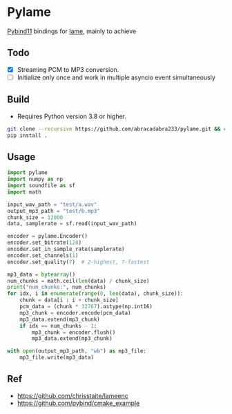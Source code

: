 # Pylame

[Pybind11](https://github.com/pybind/pybind11) bindings for [lame](https://lame.sourceforge.io/), mainly to achieve

## Todo

- [x] Streaming PCM to MP3 conversion.
- [ ] Initialize only once and work in multiple asyncio event simultaneously

## Build

- Requires Python version 3.8 or higher.

```sh
git clone --recursive https://github.com/abracadabra233/pylame.git && cd pylame
pip install .
```

## Usage

```python
import pylame
import numpy as np
import soundfile as sf
import math

input_wav_path = "test/a.wav"
output_mp3_path = "test/b.mp3"
chunk_size = 12800
data, samplerate = sf.read(input_wav_path)

encoder = pylame.Encoder()
encoder.set_bitrate(128)
encoder.set_in_sample_rate(samplerate)
encoder.set_channels(1)
encoder.set_quality(7)  # 2-highest, 7-fastest

mp3_data = bytearray()
num_chunks = math.ceil(len(data) / chunk_size)
print("num_chunks:", num_chunks)
for idx, i in enumerate(range(0, len(data), chunk_size)):
    chunk = data[i : i + chunk_size]
    pcm_data = (chunk * 32767).astype(np.int16)
    mp3_chunk = encoder.encode(pcm_data)
    mp3_data.extend(mp3_chunk)
    if idx == num_chunks - 1:
        mp3_chunk = encoder.flush()
        mp3_data.extend(mp3_chunk)

with open(output_mp3_path, "wb") as mp3_file:
    mp3_file.write(mp3_data)

```

## Ref

- https://github.com/chrisstaite/lameenc
- https://github.com/pybind/cmake_example
